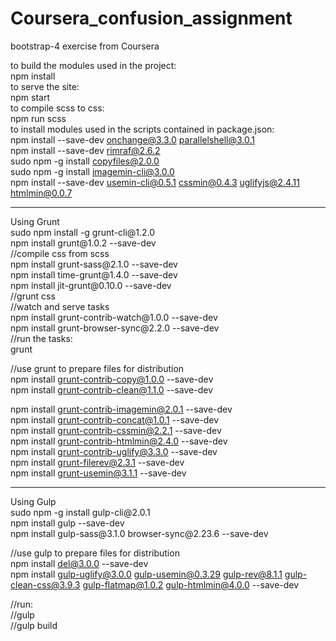 # Coursera_confusion_assignment
bootstrap-4 exercise from Coursera<br>

to build the modules used in the project:<br>
npm install<br>
to serve the site:<br>
npm start<br>
to compile scss to css:<br>
npm run scss<br>
to  install modules used in the scripts contained in package.json:<br>
npm install --save-dev onchange@3.3.0 parallelshell@3.0.1<br>
npm install --save-dev rimraf@2.6.2<br>
sudo npm -g install copyfiles@2.0.0<br>
sudo npm -g install imagemin-cli@3.0.0<br>
npm install --save-dev usemin-cli@0.5.1 cssmin@0.4.3 uglifyjs@2.4.11 htmlmin@0.0.7<br>
<hr>
Using Grunt<br>
sudo npm install -g grunt-cli@1.2.0<br>
npm install grunt@1.0.2 --save-dev<br>
//compile css from scss<br>
npm install grunt-sass@2.1.0 --save-dev<br>
npm install time-grunt@1.4.0 --save-dev<br>
npm install jit-grunt@0.10.0 --save-dev<br>
//grunt css<br>
//watch and serve tasks<br>
npm install grunt-contrib-watch@1.0.0 --save-dev<br>
npm install grunt-browser-sync@2.2.0 --save-dev<br>
//run the tasks:<br>
grunt<br>

//use grunt to prepare files for distribution<br>
npm install grunt-contrib-copy@1.0.0 --save-dev<br>
npm install grunt-contrib-clean@1.1.0 --save-dev<br>

npm install grunt-contrib-imagemin@2.0.1 --save-dev<br>
npm install grunt-contrib-concat@1.0.1 --save-dev<br>
npm install grunt-contrib-cssmin@2.2.1 --save-dev<br>
npm install grunt-contrib-htmlmin@2.4.0 --save-dev<br>
npm install grunt-contrib-uglify@3.3.0 --save-dev<br>
npm install grunt-filerev@2.3.1 --save-dev<br>
npm install grunt-usemin@3.1.1 --save-dev<br>
<hr>
Using Gulp<br>
sudo npm -g install gulp-cli@2.0.1<br>
npm install gulp --save-dev<br>
npm install gulp-sass@3.1.0  browser-sync@2.23.6 --save-dev<br>

//use gulp to prepare files for distribution<br>
npm install del@3.0.0 --save-dev<br>
npm install gulp-uglify@3.0.0 gulp-usemin@0.3.29 gulp-rev@8.1.1 gulp-clean-css@3.9.3 gulp-flatmap@1.0.2 gulp-htmlmin@4.0.0 --save-dev

//run:<br>
//gulp<br>
//gulp build
